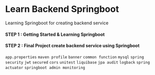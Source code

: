 # Learn Backend Springboot
Learning Springboot for creating backend service

#### STEP 1 : Getting Started & Learning Springboot

#### STEP 2 : Final Project create backend service using Springboot 
`app.properties` `maven profile` `banner` `common function` `mysql` `spring security` `jwt` `secured` `cors` `unitest` `liquibase` `jpa audit` `logback` `spring actuator` `springboot admin monitoring`    

